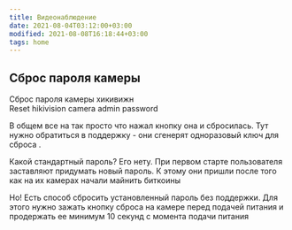 ```yaml
---
title: Видеонаблюдение
date: 2021-08-04T03:12:00+03:00
modified: 2021-08-08T16:18:44+03:00
tags: home
---
```


## Сброс пароля камеры

Сброс пароля камеры хикивижн  
Reset hikivision camera admin password

В общем все на так просто что нажал кнопку она и сбросилась. Тут нужно обратиться в поддержку - они сгенерят одноразовый ключ для сброса .

Какой стандартный пароль? Его нету. При первом старте пользователя заставляют придумать новый пароль. К этому они пришли после того как на их камерах начали майнить биткоины



Но! Есть способ сбросить установленный пароль без поддержки. Для этого нужно зажать кнопку сброса на камере перед подачей питания и продержать ее минимум 10 секунд с момента подачи питания
